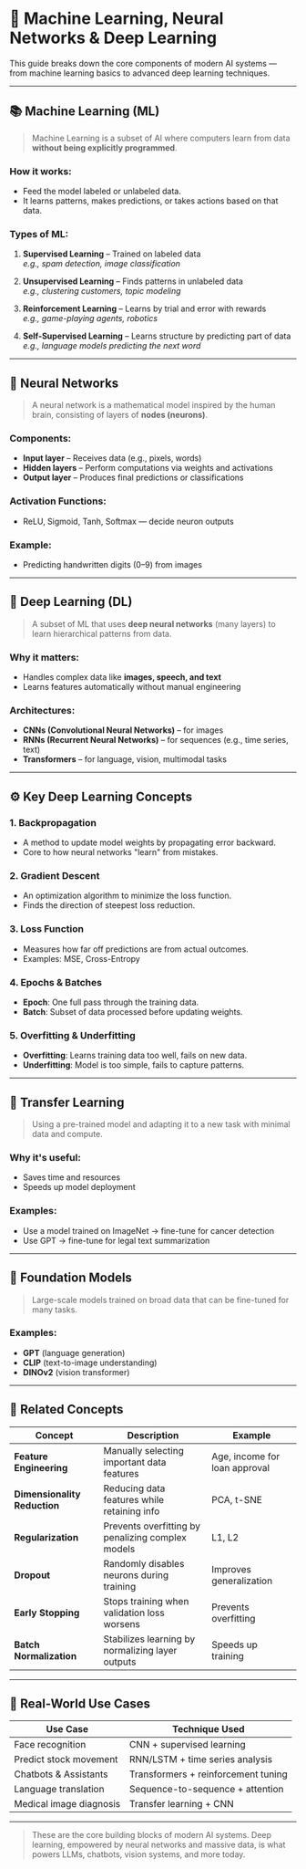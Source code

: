 # 🤖 Machine Learning, Neural Networks & Deep Learning

This guide breaks down the core components of modern AI systems — from machine learning basics to advanced deep learning techniques.

---

## 📚 Machine Learning (ML)

> Machine Learning is a subset of AI where computers learn from data **without being explicitly programmed**.

### How it works:

- Feed the model labeled or unlabeled data.
- It learns patterns, makes predictions, or takes actions based on that data.

### Types of ML:

1. **Supervised Learning** – Trained on labeled data  
   _e.g., spam detection, image classification_

2. **Unsupervised Learning** – Finds patterns in unlabeled data  
   _e.g., clustering customers, topic modeling_

3. **Reinforcement Learning** – Learns by trial and error with rewards  
   _e.g., game-playing agents, robotics_

4. **Self-Supervised Learning** – Learns structure by predicting part of data  
   _e.g., language models predicting the next word_

---

## 🧠 Neural Networks

> A neural network is a mathematical model inspired by the human brain, consisting of layers of **nodes (neurons)**.

### Components:

- **Input layer** – Receives data (e.g., pixels, words)
- **Hidden layers** – Perform computations via weights and activations
- **Output layer** – Produces final predictions or classifications

### Activation Functions:

- ReLU, Sigmoid, Tanh, Softmax — decide neuron outputs

### Example:

- Predicting handwritten digits (0–9) from images

---

## 🌊 Deep Learning (DL)

> A subset of ML that uses **deep neural networks** (many layers) to learn hierarchical patterns from data.

### Why it matters:

- Handles complex data like **images, speech, and text**
- Learns features automatically without manual engineering

### Architectures:

- **CNNs (Convolutional Neural Networks)** – for images
- **RNNs (Recurrent Neural Networks)** – for sequences (e.g., time series, text)
- **Transformers** – for language, vision, multimodal tasks

---

## ⚙️ Key Deep Learning Concepts

### 1. Backpropagation

- A method to update model weights by propagating error backward.
- Core to how neural networks "learn" from mistakes.

### 2. Gradient Descent

- An optimization algorithm to minimize the loss function.
- Finds the direction of steepest loss reduction.

### 3. Loss Function

- Measures how far off predictions are from actual outcomes.
- Examples: MSE, Cross-Entropy

### 4. Epochs & Batches

- **Epoch**: One full pass through the training data.
- **Batch**: Subset of data processed before updating weights.

### 5. Overfitting & Underfitting

- **Overfitting**: Learns training data too well, fails on new data.
- **Underfitting**: Model is too simple, fails to capture patterns.

---

## 🚀 Transfer Learning

> Using a pre-trained model and adapting it to a new task with minimal data and compute.

### Why it's useful:

- Saves time and resources
- Speeds up model deployment

### Examples:

- Use a model trained on ImageNet → fine-tune for cancer detection
- Use GPT → fine-tune for legal text summarization

---

## 🧠 Foundation Models

> Large-scale models trained on broad data that can be fine-tuned for many tasks.

### Examples:

- **GPT** (language generation)
- **CLIP** (text-to-image understanding)
- **DINOv2** (vision transformer)

---

## 🧰 Related Concepts

| Concept                      | Description                                       | Example                       |
| ---------------------------- | ------------------------------------------------- | ----------------------------- |
| **Feature Engineering**      | Manually selecting important data features        | Age, income for loan approval |
| **Dimensionality Reduction** | Reducing data features while retaining info       | PCA, t-SNE                    |
| **Regularization**           | Prevents overfitting by penalizing complex models | L1, L2                        |
| **Dropout**                  | Randomly disables neurons during training         | Improves generalization       |
| **Early Stopping**           | Stops training when validation loss worsens       | Prevents overfitting          |
| **Batch Normalization**      | Stabilizes learning by normalizing layer outputs  | Speeds up training            |

---

## 🧠 Real-World Use Cases

| Use Case                | Technique Used                      |
| ----------------------- | ----------------------------------- |
| Face recognition        | CNN + supervised learning           |
| Predict stock movement  | RNN/LSTM + time series analysis     |
| Chatbots & Assistants   | Transformers + reinforcement tuning |
| Language translation    | Sequence-to-sequence + attention    |
| Medical image diagnosis | Transfer learning + CNN             |

---

> These are the core building blocks of modern AI systems. Deep learning, empowered by neural networks and massive data, is what powers LLMs, chatbots, vision systems, and more today.
